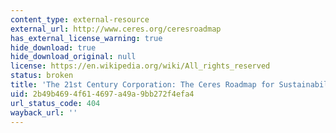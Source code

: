 ```yaml
---
content_type: external-resource
external_url: http://www.ceres.org/ceresroadmap
has_external_license_warning: true
hide_download: true
hide_download_original: null
license: https://en.wikipedia.org/wiki/All_rights_reserved
status: broken
title: 'The 21st Century Corporation: The Ceres Roadmap for Sustainability'
uid: 2b49b469-4f61-4697-a49a-9bb272f4efa4
url_status_code: 404
wayback_url: ''
---
```

